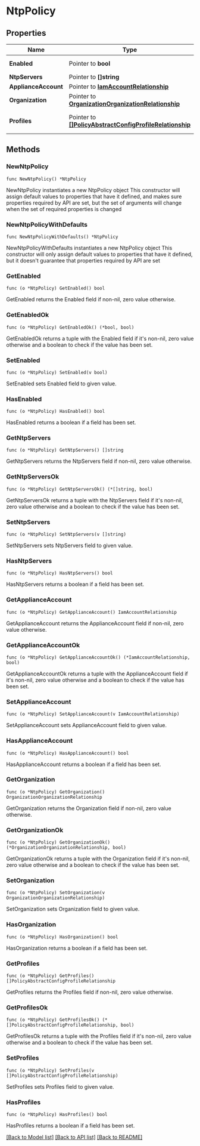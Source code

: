# NtpPolicy

## Properties

Name | Type | Description | Notes
------------ | ------------- | ------------- | -------------
**Enabled** | Pointer to **bool** | State of NTP service on the endpoint. | [optional] 
**NtpServers** | Pointer to **[]string** |  | [optional] 
**ApplianceAccount** | Pointer to [**IamAccountRelationship**](iam.Account.Relationship.md) |  | [optional] 
**Organization** | Pointer to [**OrganizationOrganizationRelationship**](organization.Organization.Relationship.md) |  | [optional] 
**Profiles** | Pointer to [**[]PolicyAbstractConfigProfileRelationship**](policy.AbstractConfigProfile.Relationship.md) | An array of relationships to policyAbstractConfigProfile resources. | [optional] 

## Methods

### NewNtpPolicy

`func NewNtpPolicy() *NtpPolicy`

NewNtpPolicy instantiates a new NtpPolicy object
This constructor will assign default values to properties that have it defined,
and makes sure properties required by API are set, but the set of arguments
will change when the set of required properties is changed

### NewNtpPolicyWithDefaults

`func NewNtpPolicyWithDefaults() *NtpPolicy`

NewNtpPolicyWithDefaults instantiates a new NtpPolicy object
This constructor will only assign default values to properties that have it defined,
but it doesn't guarantee that properties required by API are set

### GetEnabled

`func (o *NtpPolicy) GetEnabled() bool`

GetEnabled returns the Enabled field if non-nil, zero value otherwise.

### GetEnabledOk

`func (o *NtpPolicy) GetEnabledOk() (*bool, bool)`

GetEnabledOk returns a tuple with the Enabled field if it's non-nil, zero value otherwise
and a boolean to check if the value has been set.

### SetEnabled

`func (o *NtpPolicy) SetEnabled(v bool)`

SetEnabled sets Enabled field to given value.

### HasEnabled

`func (o *NtpPolicy) HasEnabled() bool`

HasEnabled returns a boolean if a field has been set.

### GetNtpServers

`func (o *NtpPolicy) GetNtpServers() []string`

GetNtpServers returns the NtpServers field if non-nil, zero value otherwise.

### GetNtpServersOk

`func (o *NtpPolicy) GetNtpServersOk() (*[]string, bool)`

GetNtpServersOk returns a tuple with the NtpServers field if it's non-nil, zero value otherwise
and a boolean to check if the value has been set.

### SetNtpServers

`func (o *NtpPolicy) SetNtpServers(v []string)`

SetNtpServers sets NtpServers field to given value.

### HasNtpServers

`func (o *NtpPolicy) HasNtpServers() bool`

HasNtpServers returns a boolean if a field has been set.

### GetApplianceAccount

`func (o *NtpPolicy) GetApplianceAccount() IamAccountRelationship`

GetApplianceAccount returns the ApplianceAccount field if non-nil, zero value otherwise.

### GetApplianceAccountOk

`func (o *NtpPolicy) GetApplianceAccountOk() (*IamAccountRelationship, bool)`

GetApplianceAccountOk returns a tuple with the ApplianceAccount field if it's non-nil, zero value otherwise
and a boolean to check if the value has been set.

### SetApplianceAccount

`func (o *NtpPolicy) SetApplianceAccount(v IamAccountRelationship)`

SetApplianceAccount sets ApplianceAccount field to given value.

### HasApplianceAccount

`func (o *NtpPolicy) HasApplianceAccount() bool`

HasApplianceAccount returns a boolean if a field has been set.

### GetOrganization

`func (o *NtpPolicy) GetOrganization() OrganizationOrganizationRelationship`

GetOrganization returns the Organization field if non-nil, zero value otherwise.

### GetOrganizationOk

`func (o *NtpPolicy) GetOrganizationOk() (*OrganizationOrganizationRelationship, bool)`

GetOrganizationOk returns a tuple with the Organization field if it's non-nil, zero value otherwise
and a boolean to check if the value has been set.

### SetOrganization

`func (o *NtpPolicy) SetOrganization(v OrganizationOrganizationRelationship)`

SetOrganization sets Organization field to given value.

### HasOrganization

`func (o *NtpPolicy) HasOrganization() bool`

HasOrganization returns a boolean if a field has been set.

### GetProfiles

`func (o *NtpPolicy) GetProfiles() []PolicyAbstractConfigProfileRelationship`

GetProfiles returns the Profiles field if non-nil, zero value otherwise.

### GetProfilesOk

`func (o *NtpPolicy) GetProfilesOk() (*[]PolicyAbstractConfigProfileRelationship, bool)`

GetProfilesOk returns a tuple with the Profiles field if it's non-nil, zero value otherwise
and a boolean to check if the value has been set.

### SetProfiles

`func (o *NtpPolicy) SetProfiles(v []PolicyAbstractConfigProfileRelationship)`

SetProfiles sets Profiles field to given value.

### HasProfiles

`func (o *NtpPolicy) HasProfiles() bool`

HasProfiles returns a boolean if a field has been set.


[[Back to Model list]](../README.md#documentation-for-models) [[Back to API list]](../README.md#documentation-for-api-endpoints) [[Back to README]](../README.md)


